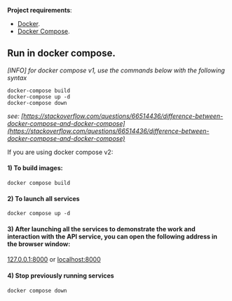 **Project requirements**:

* [Docker](https://www.docker.com/).
* [Docker Compose](https://docs.docker.com/compose/install/).

## Run in docker compose.

*[INFO] for docker compose v1, use the commands below with the following syntax*

```shell
docker-compose build
docker-compose up -d
docker-compose down
```

*see: [https://stackoverflow.com/questions/66514436/difference-between-docker-compose-and-docker-compose](https://stackoverflow.com/questions/66514436/difference-between-docker-compose-and-docker-compose)*

If you are using docker compose v2:

#### 1) To build images:
```shell
docker compose build
```

#### 2) To launch all services
```shell
docker compose up -d
```

#### 3) After launching all the services to demonstrate the work and interaction with the API service, you can open the following address in the browser window:

[127.0.0.1:8000](127.0.0.1:8000)
or
[localhost:8000](localhost:8000)


#### 4) Stop previously running services
```shell
docker compose down
```